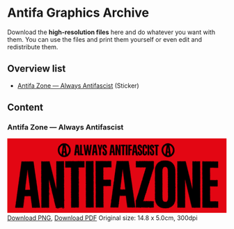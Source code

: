 # Antifa Graphics Archive

Download the **high-resolution files** here and do whatever you want with them. You can use the files and print them yourself or even edit and redistribute them.


## Overview list

* [Antifa Zone — Always Antifascist](#antifa-zone--always-antifascist) (Sticker)

## Content

### Antifa Zone — Always Antifascist
![Antifa Zone Sticker](files/antifazone/antifazone.png)
[Download PNG](files/antifazone/antifazone.png), [Download PDF](files/antifazone/antifazone.pdf) Original size: 14.8 x 5.0cm, 300dpi
